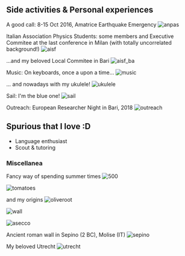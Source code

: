 ## Side activities & Personal experiences
  A good call: 8-15 Oct 2016, Amatrice Earthquake Emergency 
    ![anpas](https://raw.githubusercontent.com/spicella/SergioPicella/master/imgs/anpas.jpg)

  Italian Association Physics Students: some members and Executive Commitee at the last conference in Milan (with totally uncorrelated background!) 
    ![aisf](https://raw.githubusercontent.com/spicella/SergioPicella/master/imgs/aisf.jpg)

  ...and my beloved Local Commitee in Bari 
    ![aisf_ba](https://raw.githubusercontent.com/spicella/SergioPicella/master/imgs/aisf_ba.jpg)

   Music: On keyboards, once a upon a time... 
    ![music](https://raw.githubusercontent.com/spicella/SergioPicella/master/imgs/music.jpg)
    
... and nowadays with my ukulele!
    ![ukulele](https://raw.githubusercontent.com/spicella/SergioPicella/master/imgs/ukulele.jpg)
    
   Sail: I'm the blue one! 
    ![sail](https://raw.githubusercontent.com/spicella/SergioPicella/master/imgs/sail.jpg)

   Outreach: European Researcher Night in Bari, 2018 
    ![outreach](https://raw.githubusercontent.com/spicella/SergioPicella/master/imgs/outreach.jpg)

  
## Spurious that I love :D
  - Language enthusiast
  - Scout & tutoring
### Miscellanea
  Fancy way of spending summer times 
  ![500](https://raw.githubusercontent.com/spicella/SergioPicella/master/imgs/500.jpg)
  
  ![tomatoes](https://raw.githubusercontent.com/spicella/SergioPicella/master/imgs/tomatoes.jpg)
  
  and my origins
  ![oliveroot](https://raw.githubusercontent.com/spicella/SergioPicella/master/imgs/oliveroot.jpg)
  
  ![wall](https://raw.githubusercontent.com/spicella/SergioPicella/master/imgs/wall.jpg)
  
  ![asecco](https://raw.githubusercontent.com/spicella/SergioPicella/master/imgs/asecco.jpg)

  Ancient roman wall in Sepino (2 BC), Molise (IT)
  ![sepino](https://raw.githubusercontent.com/spicella/SergioPicella/master/imgs/sepino.jpg)
  
  My beloved Utrecht 
  ![utrecht](https://raw.githubusercontent.com/spicella/SergioPicella/master/imgs/utrecht.jpeg)
  
